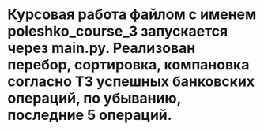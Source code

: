 # Курсовая работа файлом с именем poleshko_course_3 запускается через main.py. Реализован перебор, сортировка, компановка согласно ТЗ успешных банковских операций, по убыванию, последние 5 операций.
